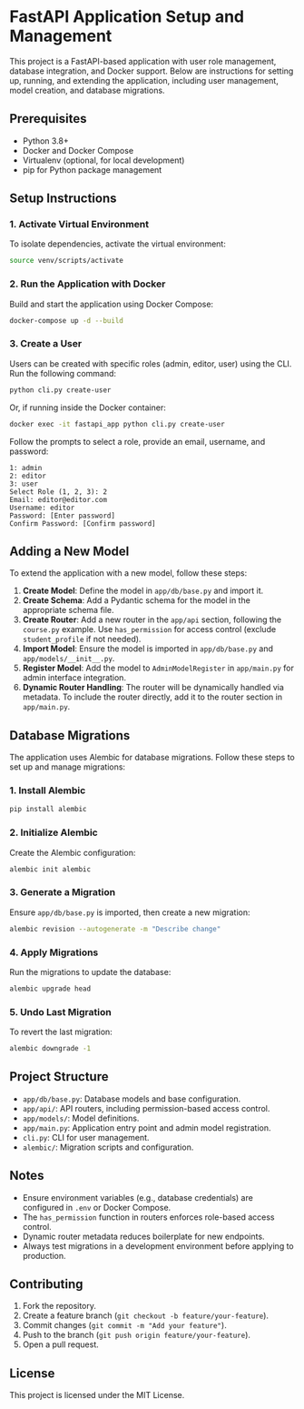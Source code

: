 # FastAPI Application Setup and Management

This project is a FastAPI-based application with user role management, database integration, and Docker support. Below are instructions for setting up, running, and extending the application, including user management, model creation, and database migrations.

## Prerequisites
- Python 3.8+
- Docker and Docker Compose
- Virtualenv (optional, for local development)
- pip for Python package management

## Setup Instructions

### 1. Activate Virtual Environment
To isolate dependencies, activate the virtual environment:
```bash
source venv/scripts/activate
```

### 2. Run the Application with Docker
Build and start the application using Docker Compose:
```bash
docker-compose up -d --build
```

### 3. Create a User
Users can be created with specific roles (admin, editor, user) using the CLI. Run the following command:
```bash
python cli.py create-user
```
Or, if running inside the Docker container:
```bash
docker exec -it fastapi_app python cli.py create-user
```
Follow the prompts to select a role, provide an email, username, and password:
```
1: admin
2: editor
3: user
Select Role (1, 2, 3): 2
Email: editor@editor.com
Username: editor
Password: [Enter password]
Confirm Password: [Confirm password]
```

## Adding a New Model
To extend the application with a new model, follow these steps:

1. **Create Model**: Define the model in `app/db/base.py` and import it.
2. **Create Schema**: Add a Pydantic schema for the model in the appropriate schema file.
3. **Create Router**: Add a new router in the `app/api` section, following the `course.py` example. Use `has_permission` for access control (exclude `student_profile` if not needed).
4. **Import Model**: Ensure the model is imported in `app/db/base.py` and `app/models/__init__.py`.
5. **Register Model**: Add the model to `AdminModelRegister` in `app/main.py` for admin interface integration.
6. **Dynamic Router Handling**: The router will be dynamically handled via metadata. To include the router directly, add it to the router section in `app/main.py`.

## Database Migrations
The application uses Alembic for database migrations. Follow these steps to set up and manage migrations:

### 1. Install Alembic
```bash
pip install alembic
```

### 2. Initialize Alembic
Create the Alembic configuration:
```bash
alembic init alembic
```

### 3. Generate a Migration
Ensure `app/db/base.py` is imported, then create a new migration:
```bash
alembic revision --autogenerate -m "Describe change"
```

### 4. Apply Migrations
Run the migrations to update the database:
```bash
alembic upgrade head
```

### 5. Undo Last Migration
To revert the last migration:
```bash
alembic downgrade -1
```

## Project Structure
- `app/db/base.py`: Database models and base configuration.
- `app/api/`: API routers, including permission-based access control.
- `app/models/`: Model definitions.
- `app/main.py`: Application entry point and admin model registration.
- `cli.py`: CLI for user management.
- `alembic/`: Migration scripts and configuration.

## Notes
- Ensure environment variables (e.g., database credentials) are configured in `.env` or Docker Compose.
- The `has_permission` function in routers enforces role-based access control.
- Dynamic router metadata reduces boilerplate for new endpoints.
- Always test migrations in a development environment before applying to production.

## Contributing
1. Fork the repository.
2. Create a feature branch (`git checkout -b feature/your-feature`).
3. Commit changes (`git commit -m "Add your feature"`).
4. Push to the branch (`git push origin feature/your-feature`).
5. Open a pull request.

## License
This project is licensed under the MIT License.